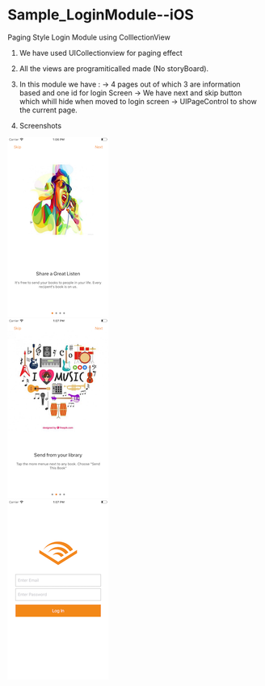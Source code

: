 # Sample_LoginModule--iOS
Paging Style Login Module using ColllectionView


1) We have used UICollectionview for paging effect
2) All the views are programiticalled made (No storyBoard).
3) In this module we have :
        -> 4 pages out of which 3 are information based and one id for login Screen
        -> We have next and skip button which whill hide when moved to login screen
        -> UIPageControl to show the current page.
        
 4) Screenshots

![Alt text](/Screenshots/FirstScreen.png?raw=true  "FirstScreen")   
![Alt text](/Screenshots/SecondScreen.png?raw=true  "SecondScreen")   
![Alt text](/Screenshots/LoginScreen.png?raw=true  "LoginSCreen")   

